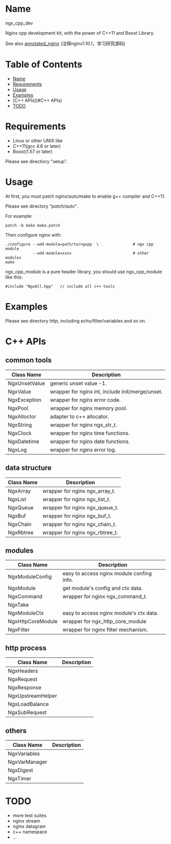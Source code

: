 Name
====
ngx_cpp_dev

Nginx cpp development kit, with the power of C++11 and Boost Library.

See also [annotated_nginx](https://github.com/chronolaw/annotated_nginx) (注释nginx1.10.1，学习研究源码)

Table of Contents
=================

* [Name](#name)
* [Requirements](#Requirements)
* [Usage](#Usage)
* [Examples](Examples)
* [C++ APIs](#C++ APIs)
* [TODO](#TODO)

Requirements
============
* Linux or other UNIX like
* C++11(gcc 4.6 or later)
* Boost(1.57 or later)

Please see directiory "setup".

Usage
=====
At first, you must patch nginx/auto/make to enable g++ compiler and C++11.

Please see directory *"patch/auto"*.

For example:
~~~~
patch -b make make.patch
~~~~


Then configure nginx with:
~~~~
./configure --add-module=path/to/ngxpp	\	            # ngx cpp module
			--add-module=xxxx			                # other modules
make
~~~~

ngx_cpp_module is a pure header library, you should use ngx_cpp_module like this:
~~~
#include "NgxAll.hpp"	// include all c++ tools 
~~~


Examples
========
Please see directory *http*, including echo/filter/variables and so on.

C++ APIs
========

common tools
------

Class Name      | Description
----------------|------------------------
NgxUnsetValue   | generic unset value -1.
NgxValue        | wrapper for nginx int, include init/merge/unset.
NgxException    | wrapper for nginx error code.
NgxPool         | wrapper for nginx memory pool.
NgxAlloctor     | adapter to c++ allocator.
NgxString       | wrapper for nginx ngx_str_t.
NgxClock        | wrapper for nginx time functions.
NgxDatetime     | wrapper for nginx date functions.
NgxLog          | wrapper for nginx error log.

data structure
------

Class Name      | Description
----------------|------------------------
NgxArray        | wrapper for nginx ngx_array_t.
NgxList         | wrapper for nginx ngx_list_t.
NgxQueue        | wrapper for nginx ngx_queue_t.
NgxBuf          | wrapper for nginx ngx_buf_t.
NgxChain        | wrapper for nginx ngx_chain_t.
NgxRbtree       | wrapper for nginx ngx_rbtree_t.

modules
------

Class Name      | Description
----------------|------------------------
NgxModuleConfig | easy to access nginx module confing info.
NgxModule       | get module's config and ctx data.
NgxCommand      | wrapper for nginx ngx_command_t.
NgxTake         |
NgxModuleCtx    | easy to access nginx module's ctx data.
NgxHttpCoreModule|wrapper for ngx_http_core_module
NgxFilter       | wrapper for nginx filter mechanism.

http process
------

Class Name      | Description
----------------|------------------------
NgxHeaders      |
NgxRequest      |
NgxResponse     |
NgxUpstreamHelper|
NgxLoadBalance  |
NgxSubRequest   |

others
------
Class Name      | Description
----------------|------------------------
NgxVariables    |
NgxVarManager   |
NgxDigest       |
NgxTimer        |

TODO
====
* more test suites
* nginx stream
* nginx datagram
* c++ namespace
* ...
